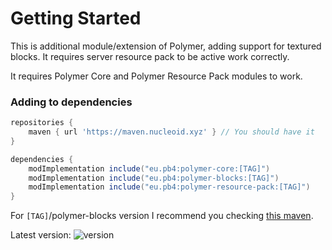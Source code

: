 # Getting Started

This is additional module/extension of Polymer, adding support for textured blocks.
It requires server resource pack to be active work correctly.

It requires Polymer Core and Polymer Resource Pack modules to work.

### Adding to dependencies
```groovy
repositories {
	maven { url 'https://maven.nucleoid.xyz' } // You should have it
}

dependencies {
	modImplementation include("eu.pb4:polymer-core:[TAG]")
	modImplementation include("eu.pb4:polymer-blocks:[TAG]")
	modImplementation include("eu.pb4:polymer-resource-pack:[TAG]")
}
```

For `[TAG]`/polymer-blocks version I recommend you checking [this maven](https://maven.nucleoid.xyz/eu/pb4/polymer-blocks/).

Latest version: ![version](https://img.shields.io/maven-metadata/v?color=%23579B67&label=&metadataUrl=https://maven.nucleoid.xyz/eu/pb4/polymer-blocks/maven-metadata.xml)